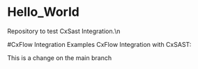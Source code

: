 # Hello_World
Repository to test CxSast Integration.\n

#CxFlow Integration Examples
CxFlow Integration with CxSAST: 

This is a change on the main branch